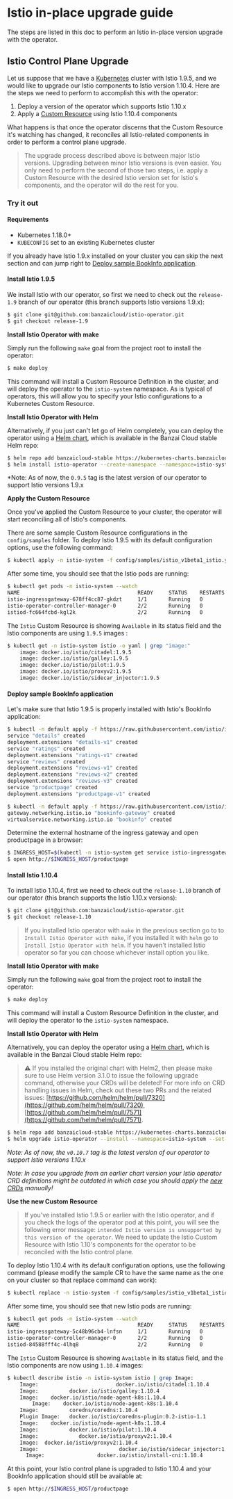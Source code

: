 # Istio in-place upgrade guide

The steps are listed in this doc to perform an Istio in-place version upgrade with the operator.

## Istio Control Plane Upgrade

Let us suppose that we have a [Kubernetes](https://kubernetes.io/) cluster with Istio 1.9.5, and we would like to upgrade our Istio components to Istio version 1.10.4. Here are the steps we need to perform to accomplish this with the operator:

1. Deploy a version of the operator which supports Istio 1.10.x
2. Apply a [Custom Resource](https://kubernetes.io/docs/concepts/extend-kubernetes/api-extension/custom-resources/) using Istio 1.10.4 components

What happens is that once the operator discerns that the Custom Resource it's watching has changed, it reconciles all Istio-related components in order to perform a control plane upgrade.

> The upgrade process described above is between major Istio versions. Upgrading between minor Istio versions is even easier. You only need to perform the second of those two steps, i.e. apply a Custom Resource with the desired Istio version set for Istio's components, and the operator will do the rest for you.

### Try it out

#### Requirements

- Kubernetes 1.18.0+
- `KUBECONFIG` set to an existing Kubernetes cluster

If you already have Istio 1.9.x installed on your cluster you can skip the next section and can jump right to [Deploy sample BookInfo application](#deploy-sample-bookinfo-application).

#### Install Istio 1.9.5

We install Istio with our operator, so first we need to check out the `release-1.9` branch of our operator (this branch supports Istio versions 1.9.x):

```bash
$ git clone git@github.com:banzaicloud/istio-operator.git
$ git checkout release-1.9
```

**Install Istio Operator with make**

Simply run the following `make` goal from the project root to install the operator:

```bash
$ make deploy
```

This command will install a Custom Resource Definition in the cluster, and will deploy the operator to the `istio-system` namespace.
As is typical of operators, this will allow you to specify your Istio configurations to a Kubernetes Custom Resource.

**Install Istio Operator with Helm**

Alternatively, if you just can't let go of Helm completely, you can deploy the operator using a [Helm chart](https://github.com/banzaicloud/banzai-charts/tree/master/istio-operator), which is available in the Banzai Cloud stable Helm repo:

```bash
$ helm repo add banzaicloud-stable https://kubernetes-charts.banzaicloud.com
$ helm install istio-operator --create-namespace --namespace=istio-system --set-string operator.image.tag=0.9.5 --set-string istioVersion=1.9 banzaicloud-stable/istio-operator
```

*Note: As of now, the `0.9.5` tag is the latest version of our operator to support Istio versions 1.9.x

**Apply the Custom Resource**

Once you've applied the Custom Resource to your cluster, the operator will start reconciling all of Istio's components.

There are some sample Custom Resource configurations in the `config/samples` folder. To deploy Istio 1.9.5 with its default configuration options, use the following command:

```bash
$ kubectl apply -n istio-system -f config/samples/istio_v1beta1_istio.yaml
```

After some time, you should see that the Istio pods are running:

```bash
$ kubectl get pods -n istio-system --watch
NAME                                      READY     STATUS    RESTARTS   AGE
istio-ingressgateway-678ff4cc87-gkdzt     1/1       Running   0          1m
istio-operator-controller-manager-0       2/2       Running   0          9m
istiod-fc664fcbd-kgl2k                    2/2       Running   0          1m
```

The `Istio` Custom Resource is showing `Available` in its status field and the Istio components are using `1.9.5` images :

```bash
$ kubectl get -n istio-system istio -o yaml | grep "image:"
    image: docker.io/istio/citadel:1.9.5
    image: docker.io/istio/galley:1.9.5
    image: docker.io/istio/pilot:1.9.5
    image: docker.io/istio/proxyv2:1.9.5
    image: docker.io/istio/sidecar_injector:1.9.5
```

#### Deploy sample BookInfo application

Let's make sure that Istio 1.9.5 is properly installed with Istio's BookInfo application:

```bash
$ kubectl -n default apply -f https://raw.githubusercontent.com/istio/istio/1.9.5/samples/bookinfo/platform/kube/bookinfo.yaml
service "details" created
deployment.extensions "details-v1" created
service "ratings" created
deployment.extensions "ratings-v1" created
service "reviews" created
deployment.extensions "reviews-v1" created
deployment.extensions "reviews-v2" created
deployment.extensions "reviews-v3" created
service "productpage" created
deployment.extensions "productpage-v1" created

$ kubectl -n default apply -f https://raw.githubusercontent.com/istio/istio/1.9.5/samples/bookinfo/networking/bookinfo-gateway.yaml
gateway.networking.istio.io "bookinfo-gateway" created
virtualservice.networking.istio.io "bookinfo" created
```

Determine the external hostname of the ingress gateway and open productpage in a browser:

```bash
$ INGRESS_HOST=$(kubectl -n istio-system get service istio-ingressgateway -o jsonpath='{.status.loadBalancer.ingress[0].ip}')
$ open http://$INGRESS_HOST/productpage
```

#### Install Istio 1.10.4

To install Istio 1.10.4, first we need to check out the `release-1.10` branch of our operator (this branch supports the Istio 1.10.x versions):

```bash
$ git clone git@github.com:banzaicloud/istio-operator.git
$ git checkout release-1.10
```

> If you installed Istio operator with `make` in the previous section go to to `Install Istio Operator with make`, if you installed it with `helm` go to `Install Istio Operator with helm`. If you haven't installed Istio operator so far you can choose whichever install option you like.

**Install Istio Operator with make**

Simply run the following `make` goal from the project root to install the operator:

```bash
$ make deploy
```

This command will install a Custom Resource Definition in the cluster, and will deploy the operator to the `istio-system` namespace.

**Install Istio Operator with Helm**

Alternatively, you can deploy the operator using a [Helm chart](https://github.com/banzaicloud/banzai-charts/tree/master/istio-operator), which is available in the Banzai Cloud stable Helm repo:

> :warning: If you installed the original chart with Helm2, then please make sure to use Helm version 3.1.0 to issue the following upgrade command, otherwise your CRDs will be deleted!
> For more info on CRD handling issues in Helm, check out these two PRs and the related issues: [https://github.com/helm/helm/pull/7320](https://github.com/helm/helm/pull/7320), [https://github.com/helm/helm/pull/7571](https://github.com/helm/helm/pull/7571).

```bash
$ helm repo add banzaicloud-stable https://kubernetes-charts.banzaicloud.com
$ helm upgrade istio-operator --install --namespace=istio-system --set-string operator.image.tag=v0.10.7 --set-string istioVersion=1.10.4 banzaicloud-stable/istio-operator
```

*Note: As of now, the `v0.10.7` tag is the latest version of our operator to support Istio versions 1.10.x*

*Note: In case you upgrade from an earlier chart version your Istio operator CRD definitions might be outdated in which case you should apply the [new CRDs](../../deploy/charts/istio-operator/crds) manually!*

**Use the new Custom Resource**

> If you've installed Istio 1.9.5 or earlier with the Istio operator, and if you check the logs of the operator pod at this point, you will see the following error message: `intended Istio version is unsupported by this version of the operator`. We need to update the Istio Custom Resource with Istio 1.10's components for the operator to be reconciled with the Istio control plane.

To deploy Istio 1.10.4 with its default configuration options, use the following command (please modify the sample CR to have the same name as the one on your cluster so that replace command can work):

```bash
$ kubectl replace -n istio-system -f config/samples/istio_v1beta1_istio.yaml
```

After some time, you should see that new Istio pods are running:

```bash
$ kubectl get pods -n istio-system --watch
NAME                                      READY     STATUS    RESTARTS   AGE
istio-ingressgateway-5c48b96cb4-lnfsn     1/1       Running   0          7m
istio-operator-controller-manager-0       2/2       Running   0          16m
istiod-84588fff4c-4lhq8                   2/2       Running   0          7m
```

The `Istio` Custom Resource is showing `Available` in its status field, and the Istio components are now using `1.10.4` images:

```bash
$ kubectl describe istio -n istio-system istio | grep Image:
    Image:                         docker.io/istio/citadel:1.10.4
    Image:          docker.io/istio/galley:1.10.4
    Image:    docker.io/istio/node-agent-k8s:1.10.4
        Image:    docker.io/istio/node-agent-k8s:1.10.4
    Image:          coredns/coredns:1.10.4
    Plugin Image:   docker.io/istio/coredns-plugin:0.2-istio-1.1
    Image:    docker.io/istio/node-agent-k8s:1.10.4
    Image:          docker.io/istio/pilot:1.10.4
    Image:             docker.io/istio/proxyv2:1.10.4
    Image:  docker.io/istio/proxyv2:1.10.4
    Image:                          docker.io/istio/sidecar_injector:1.10.4
      Image:                 docker.io/istio/install-cni:1.10.4
```

At this point, your Istio control plane is upgraded to Istio 1.10.4 and your BookInfo application should still be available at:
```bash
$ open http://$INGRESS_HOST/productpage
```
